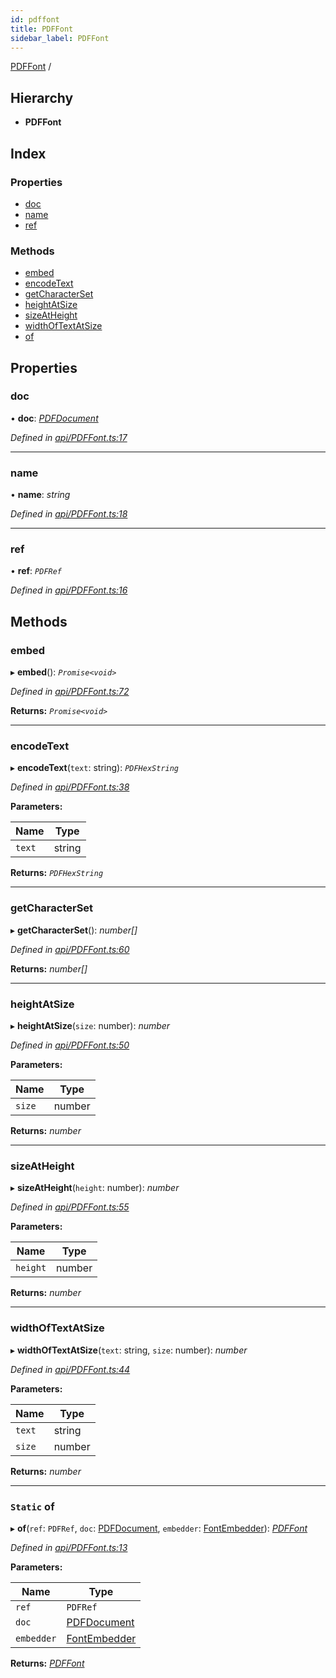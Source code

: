 ```yaml
---
id: pdffont
title: PDFFont
sidebar_label: PDFFont
---
```


[PDFFont](pdffont.md) /

## Hierarchy

* **PDFFont**

## Index

### Properties

* [doc](pdffont.md#doc)
* [name](pdffont.md#name)
* [ref](pdffont.md#ref)

### Methods

* [embed](pdffont.md#embed)
* [encodeText](pdffont.md#encodetext)
* [getCharacterSet](pdffont.md#getcharacterset)
* [heightAtSize](pdffont.md#heightatsize)
* [sizeAtHeight](pdffont.md#sizeatheight)
* [widthOfTextAtSize](pdffont.md#widthoftextatsize)
* [of](pdffont.md#static-of)

## Properties

###  doc

• **doc**: *[PDFDocument](pdfdocument.md)*

*Defined in [api/PDFFont.ts:17](https://github.com/Hopding/pdf-lib-docs/blob/36487a6/pdf-lib/src/api/PDFFont.ts#L17)*

___

###  name

• **name**: *string*

*Defined in [api/PDFFont.ts:18](https://github.com/Hopding/pdf-lib-docs/blob/36487a6/pdf-lib/src/api/PDFFont.ts#L18)*

___

###  ref

• **ref**: *`PDFRef`*

*Defined in [api/PDFFont.ts:16](https://github.com/Hopding/pdf-lib-docs/blob/36487a6/pdf-lib/src/api/PDFFont.ts#L16)*

## Methods

###  embed

▸ **embed**(): *`Promise<void>`*

*Defined in [api/PDFFont.ts:72](https://github.com/Hopding/pdf-lib-docs/blob/36487a6/pdf-lib/src/api/PDFFont.ts#L72)*

**Returns:** *`Promise<void>`*

___

###  encodeText

▸ **encodeText**(`text`: string): *`PDFHexString`*

*Defined in [api/PDFFont.ts:38](https://github.com/Hopding/pdf-lib-docs/blob/36487a6/pdf-lib/src/api/PDFFont.ts#L38)*

**Parameters:**

Name | Type |
------ | ------ |
`text` | string |

**Returns:** *`PDFHexString`*

___

###  getCharacterSet

▸ **getCharacterSet**(): *number[]*

*Defined in [api/PDFFont.ts:60](https://github.com/Hopding/pdf-lib-docs/blob/36487a6/pdf-lib/src/api/PDFFont.ts#L60)*

**Returns:** *number[]*

___

###  heightAtSize

▸ **heightAtSize**(`size`: number): *number*

*Defined in [api/PDFFont.ts:50](https://github.com/Hopding/pdf-lib-docs/blob/36487a6/pdf-lib/src/api/PDFFont.ts#L50)*

**Parameters:**

Name | Type |
------ | ------ |
`size` | number |

**Returns:** *number*

___

###  sizeAtHeight

▸ **sizeAtHeight**(`height`: number): *number*

*Defined in [api/PDFFont.ts:55](https://github.com/Hopding/pdf-lib-docs/blob/36487a6/pdf-lib/src/api/PDFFont.ts#L55)*

**Parameters:**

Name | Type |
------ | ------ |
`height` | number |

**Returns:** *number*

___

###  widthOfTextAtSize

▸ **widthOfTextAtSize**(`text`: string, `size`: number): *number*

*Defined in [api/PDFFont.ts:44](https://github.com/Hopding/pdf-lib-docs/blob/36487a6/pdf-lib/src/api/PDFFont.ts#L44)*

**Parameters:**

Name | Type |
------ | ------ |
`text` | string |
`size` | number |

**Returns:** *number*

___

### `Static` of

▸ **of**(`ref`: `PDFRef`, `doc`: [PDFDocument](pdfdocument.md), `embedder`: [FontEmbedder](../index.md#fontembedder)): *[PDFFont](pdffont.md)*

*Defined in [api/PDFFont.ts:13](https://github.com/Hopding/pdf-lib-docs/blob/36487a6/pdf-lib/src/api/PDFFont.ts#L13)*

**Parameters:**

Name | Type |
------ | ------ |
`ref` | `PDFRef` |
`doc` | [PDFDocument](pdfdocument.md) |
`embedder` | [FontEmbedder](../index.md#fontembedder) |

**Returns:** *[PDFFont](pdffont.md)*